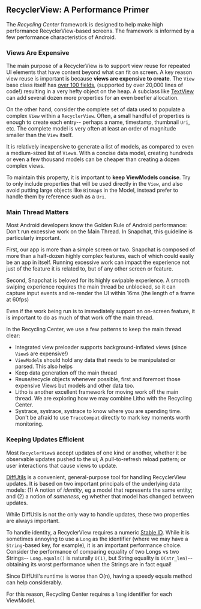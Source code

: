 ## RecyclerView: A Performance Primer

The *Recycling Center* framework is designed to help make high performance
RecyclerView-based screens. The framework is informed by a few performance
characteristics of Android.

### Views Are Expensive

The main purpose of a RecyclerView is to support view reuse for repeated UI elements
that have content beyond what can fit on screen. A key reason view reuse is important
is because **views are expensive to create**. The `View` base class itself
has [over 100 fields](http://grepcode.com/file/repository.grepcode.com/java/ext/com.google.android/android/5.1.1_r1/android/view/View.java/),
(supported by over 20,000 lines of code!) resulting in a very hefty object on the heap.
A subclass like [TextView](http://grepcode.com/file/repository.grepcode.com/java/ext/com.google.android/android/5.1.1_r1/android/widget/TextView.java/)
can add several dozen more properties for an even beefier allocation.

On the other hand, consider the complete set of data used to populate a
complex `View` within a `RecyclerView`. Often, a small handful of properties is enough to
create each entry-- perhaps a name, timestamp, thumbnail `Uri`, etc.
The complete model is very often at least an order of magnitude smaller
than the `View` itself.

It is relatively inexpensive to generate a list of models, as compared
to even a medium-sized list of `View`s. With a concise data model, creating
hundreds or even a few thousand models can be cheaper than creating a dozen
complex views.

To maintain this property, it is important to **keep ViewModels concise**.
Try to only include properties that will be used directly in the `View`,
and also avoid putting large objects like `Bitmap`s in the Model, instead
prefer to handle them by reference such as a `Uri`.


### Main Thread Matters
Most Android developers know the Golden Rule of Android performance:
Don't run excessive work on the Main Thread.
In Snapchat, this guideline is particularly important.

First, our app
is more than a simple screen or two. Snapchat is composed of more than
a half-dozen highly complex features, each of which could easily be an
app in itself. Running excessive work can impact the experience not just
of the feature it is related to, but of any other screen or feature.

Second, Snapchat is beloved for its highly swipable experience. A smooth
swiping experience requires the main thread be unblocked, so it can capture
input events and re-render the UI within 16ms (the length of a frame at 60fps)

Even if the work being run is to immediately support an on-screen feature,
it is important to do as much of that work off the main thread.

In the Recycling Center, we use a few patterns to keep the main thread clear:

- Integrated view preloader supports background-inflated views (since `View`s are expensive!)
- `ViewModel`s should hold any data that needs to be manipulated or parsed. This also helps
- Keep data generation off the main thread
- Reuse/recycle objects whenever possible, first and foremost those expensive Views but models and other data too.
- Litho is another excellent framework for moving work off the main thread. We are exploring how we may combine Litho with the Recycling Center.
- Systrace, systrace, systrace to know where you are spending time.
Don't be afraid to use `TraceCompat` directly to mark key moments worth monitoring.

### Keeping Updates Efficient
Most `RecyclerView`s accept updates of one kind or another, whether it be observable
updates pushed to the ui; A pull-to-refresh reload pattern; or user interactions that
cause views to update.

[DiffUtils](https://developer.android.com/reference/android/support/v7/util/DiffUtil.html)
is a convenient, general-purpose tool for handling RecyclerView updates. It is based on two important
principals of the underlying data models: (1) A notion of *identity*, eg a model that represents
the same entity; and (2) a notion of *sameness*, eg whether that model has changed between updates.

While DiffUtils is not the only way to handle updates, these two properties are always important.

To handle identity, a RecyclerView requires a numeric [Stable ID](https://developer.android.com/reference/android/support/v7/widget/RecyclerView.Adapter.html#setHasStableIds(boolean)).
While it is sometimes annoying to use a `Long` as the identifier (where we may have a `String`-based key, for example),
it is an important performance choice. Consider the performance of comparing equality
of two Longs vs two Strings-- `Long.equals()` is naturally `O(1)`, but String equality
is `O(str_len)`-- obtaining its worst performance when the Strings are in fact equal!

Since DiffUtil's runtime is worse than O(n), having a speedy equals method can help
considerably.

For this reason, Recycling Center requires a `long` identifier for each ViewModel.
